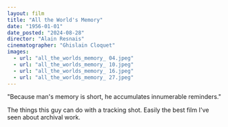 ```yaml
---
layout: film
title: "All the World's Memory"
date: "1956-01-01"
date_posted: "2024-08-28" 
director: "Alain Resnais"
cinematographer: "Ghislain Cloquet"
images:
  - url: "all_the_worlds_memory_ 04.jpeg"
  - url: "all_the_worlds_memory_ 10.jpeg"
  - url: "all_the_worlds_memory_ 16.jpeg"
  - url: "all_the_worlds_memory_ 27.jpeg"
---
```

  "Because man's memory is short, he accumulates innumerable reminders."  
  
  The things this guy can do with a tracking shot. Easily the best film I've seen about archival work.